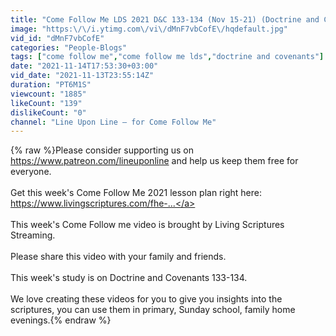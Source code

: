 ```yaml
---
title: "Come Follow Me LDS 2021 D&C 133-134 (Nov 15-21) (Doctrine and Covenants) - Prepare Ye! Prepare Ye!"
image: "https:\/\/i.ytimg.com\/vi\/dMnF7vbCofE\/hqdefault.jpg"
vid_id: "dMnF7vbCofE"
categories: "People-Blogs"
tags: ["come follow me","come follow me lds","doctrine and covenants"]
date: "2021-11-14T17:53:30+03:00"
vid_date: "2021-11-13T23:55:14Z"
duration: "PT6M1S"
viewcount: "1885"
likeCount: "139"
dislikeCount: "0"
channel: "Line Upon Line — for Come Follow Me"
---
```

{% raw %}Please consider supporting us on <a rel="nofollow" target="blank" href="https://www.patreon.com/lineuponline">https://www.patreon.com/lineuponline</a> and help us keep them free for everyone.<br /><br />Get this week's Come Follow Me 2021 lesson plan right here: <a rel="nofollow" target="blank" href="https://www.livingscriptures.com/fhe-...">https://www.livingscriptures.com/fhe-...</a><br /><br />This week's Come Follow me video is brought by Living Scriptures Streaming.<br /><br />Please share this video with your family and friends.<br /><br />This week's study is on Doctrine and Covenants 133-134. <br /><br />We love creating these videos for you to give you insights into the scriptures, you can use them in primary, Sunday school, family home evenings.{% endraw %}
